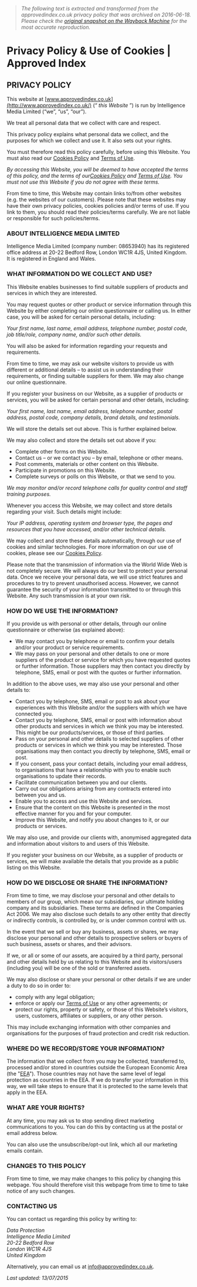 > *The following text is extracted and transformed from the approvedindex.co.uk privacy policy that was archived on 2016-06-18. Please check the [original snapshot on the Wayback Machine](https://web.archive.org/web/20160618135000id_/http%3A//www.approvedindex.co.uk/privacy-policy-cookies) for the most accurate reproduction.*

# Privacy Policy & Use of Cookies | Approved Index

## PRIVACY POLICY

This website at [www.approvedindex.co.uk](http://www.approvedindex.co.uk/) (“ _this Website_ ”) is run by Intelligence Media Limited (“we”, “us”, “our”).

We treat all personal data that we collect with care and respect.

This privacy policy explains what personal data we collect, and the purposes for which we collect and use it. It also sets out your rights.

You must therefore read this policy carefully, before using this Website. You must also read our [Cookies Policy](https://web.archive.org/cookies-policy) and [Terms of Use](https://web.archive.org/terms-of-use).

 _By accessing this Website, you will be deemed to have accepted the terms of this policy, and the terms of our[Cookies Policy](https://web.archive.org/cookies-policy) and [Terms of Use](https://web.archive.org/terms-of-use). You must not use this Website if you do not agree with these terms._

From time to time, this Website may contain links to/from other websites (e.g. the websites of our customers). Please note that these websites may have their own privacy policies, cookies policies and/or terms of use. If you link to them, you should read their policies/terms carefully. We are not liable or responsible for such policies/terms.

### ABOUT INTELLIGENCE MEDIA LIMITED

Intelligence Media Limited (company number: 08653940) has its registered office address at 20-22 Bedford Row, London WC1R 4JS, United Kingdom. It is registered in England and Wales.

### WHAT INFORMATION DO WE COLLECT AND USE?

This Website enables businesses to find suitable suppliers of products and services in which they are interested.

You may request quotes or other product or service information through this Website by either completing our online questionnaire or calling us. In either case, you will be asked for certain personal details, including:

 _Your first name, last name, email address, telephone number, postal code, job title/role, company name, and/or such other details._

You will also be asked for information regarding your requests and requirements.

From time to time, we may ask our website visitors to provide us with different or additional details – to assist us in understanding their requirements, or finding suitable suppliers for them. We may also change our online questionnaire.

If you register your business on our Website, as a supplier of products or services, you will be asked for certain personal and other details, including:

 _Your first name, last name, email address, telephone number, postal address, postal code, company details, brand details, and testimonials._

We will store the details set out above. This is further explained below.

We may also collect and store the details set out above if you:

  * Complete other forms on this Website.
  * Contact us – or we contact you – by email, telephone or other means.
  * Post comments, materials or other content on this Website.
  * Participate in promotions on this Website.
  * Complete surveys or polls on this Website, or that we send to you.



 _We may monitor and/or record telephone calls for quality control and staff training purposes._

Whenever you access this Website, we may collect and store details regarding your visit. Such details might include:

 _Your IP address, operating system and browser type, the pages and resources that you have accessed, and/or other technical details._

We may collect and store these details automatically, through our use of cookies and similar technologies. For more information on our use of cookies, please see our [Cookies Policy](https://web.archive.org/cookies-policy).

Please note that the transmission of information via the World Wide Web is not completely secure. We will always do our best to protect your personal data. Once we receive your personal data, we will use strict features and procedures to try to prevent unauthorised access. However, we cannot guarantee the security of your information transmitted to or through this Website. Any such transmission is at your own risk.

### HOW DO WE USE THE INFORMATION?

If you provide us with personal or other details, through our online questionnaire or otherwise (as explained above):

  * We may contact you by telephone or email to confirm your details and/or your product or service requirements.
  * We may pass on your personal and other details to one or more suppliers of the product or service for which you have requested quotes or further information. Those suppliers may then contact you directly by telephone, SMS, email or post with the quotes or further information.



In addition to the above uses, we may also use your personal and other details to:

  * Contact you by telephone, SMS, email or post to ask about your experiences with this Website and/or the suppliers with which we have connected you.
  * Contact you by telephone, SMS, email or post with information about other products and services in which we think you may be interested. This might be our products/services, or those of third parties.
  * Pass on your personal and other details to selected suppliers of other products or services in which we think you may be interested. Those organisations may then contact you directly by telephone, SMS, email or post.
  * If you consent, pass your contact details, including your email address, to organisations that have a relationship with you to enable such organisations to update their records.
  * Facilitate communication between you and our clients.
  * Carry out our obligations arising from any contracts entered into between you and us.
  * Enable you to access and use this Website and services.
  * Ensure that the content on this Website is presented in the most effective manner for you and for your computer.
  * Improve this Website, and notify you about changes to it, or our products or services.



We may also use, and provide our clients with, anonymised aggregated data and information about visitors to and users of this Website.

If you register your business on our Website, as a supplier of products or services, we will make available the details that you provide as a public listing on this Website.

### HOW DO WE DISCLOSE OR SHARE THE INFORMATION?

From time to time, we may disclose your personal and other details to members of our group, which mean our subsidiaries, our ultimate holding company and its subsidiaries. These terms are defined in the Companies Act 2006. We may also disclose such details to any other entity that directly or indirectly controls, is controlled by, or is under common control with us.

In the event that we sell or buy any business, assets or shares, we may disclose your personal and other details to prospective sellers or buyers of such business, assets or shares, and their advisors.

If we, or all or some of our assets, are acquired by a third party, personal and other details held by us relating to this Website and its visitors/users (including you) will be one of the sold or transferred assets.

We may also disclose or share your personal or other details if we are under a duty to do so in order to:

  * comply with any legal obligation;
  * enforce or apply our [Terms of Use](https://web.archive.org/terms-of-use) or any other agreements; or
  * protect our rights, property or safety, or those of this Website’s visitors, users, customers, affiliates or suppliers, or any other person.



This may include exchanging information with other companies and organisations for the purposes of fraud protection and credit risk reduction.

### WHERE DO WE RECORD/STORE YOUR INFORMATION?

The information that we collect from you may be collected, transferred to, processed and/or stored in countries outside the European Economic Area (the "[EEA](https://www.gov.uk/eu-eea)"). Those countries may not have the same level of legal protection as countries in the EEA. If we do transfer your information in this way, we will take steps to ensure that it is protected to the same levels that apply in the EEA.

### WHAT ARE YOUR RIGHTS?

At any time, you may ask us to stop sending direct marketing communications to you. You can do this by contacting us at the postal or email address below.

You can also use the unsubscribe/opt-out link, which all our marketing emails contain.

### CHANGES TO THIS POLICY

From time to time, we may make changes to this policy by changing this webpage. You should therefore visit this webpage from time to time to take notice of any such changes.

### CONTACTING US

You can contact us regarding this policy by writing to:

 _Data Protection  
Intelligence Media Limited  
20-22 Bedford Row  
London WC1R 4JS  
United Kingdom_

Alternatively, you can email us at [info@approvedindex.co.uk](mailto:info@approvedindex.co.uk).

 _Last updated: 13/07/2015_
